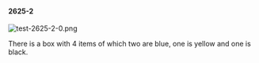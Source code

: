 #### 2625-2
![test-2625-2-0.png](https://github.com/lil-lab/nlvr/raw/master/nlvr/test/images/2/test-2625-2-0.png "test-2625-2-0.png")

There is a box with 4 items of which two are blue, one is yellow and one is black.